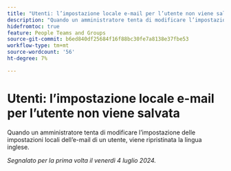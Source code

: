 ```yaml
---
title: "Utenti: l’impostazione locale e-mail per l’utente non viene salvata"
description: "Quando un amministratore tenta di modificare l’impostazione delle impostazioni locali dell’e-mail di un utente, viene ripristinata la lingua inglese."
hidefromtoc: true
feature: People Teams and Groups
source-git-commit: b6ed840df25684f16f88bc30fe7a8138e37fbe53
workflow-type: tm+mt
source-wordcount: '56'
ht-degree: 7%

---
```



# Utenti: l’impostazione locale e-mail per l’utente non viene salvata

Quando un amministratore tenta di modificare l’impostazione delle impostazioni locali dell’e-mail di un utente, viene ripristinata la lingua inglese.

_Segnalato per la prima volta il venerdì 4 luglio 2024._
